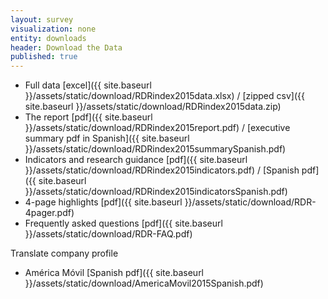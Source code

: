 ```yaml
---
layout: survey
visualization: none
entity: downloads
header: Download the Data
published: true
---
```





 - Full data [excel]({{ site.baseurl }}/assets/static/download/RDRindex2015data.xlsx) / [zipped csv]({{ site.baseurl }}/assets/static/download/RDRindex2015data.zip)
 - The report [pdf]({{ site.baseurl }}/assets/static/download/RDRindex2015report.pdf) / [executive summary pdf in Spanish]({{ site.baseurl }}/assets/static/download/RDRindex2015summarySpanish.pdf)
 - Indicators and research guidance [pdf]({{ site.baseurl }}/assets/static/download/RDRindex2015indicators.pdf) / [Spanish pdf]({{ site.baseurl }}/assets/static/download/RDRindex2015indicatorsSpanish.pdf) 
 - 4-page highlights [pdf]({{ site.baseurl }}/assets/static/download/RDR-4pager.pdf)
 - Frequently asked questions [pdf]({{ site.baseurl }}/assets/static/download/RDR-FAQ.pdf)

Translate company profile
- América Móvil [Spanish pdf]({{ site.baseurl }}/assets/static/download/AmericaMovil2015Spanish.pdf)
